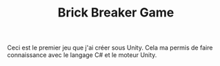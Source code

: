 ﻿---
title: Brick Breaker Game
publishDate: 2023-10-02 00:00:00
img: /assets/Brick-breaker.jpg
description: |
 
tags:
  - Level Design
  - Game Developement
  
---
Ceci est le premier jeu que j'ai créer sous Unity. Cela ma permis de faire connaissance avec le langage C# et le moteur Unity.
